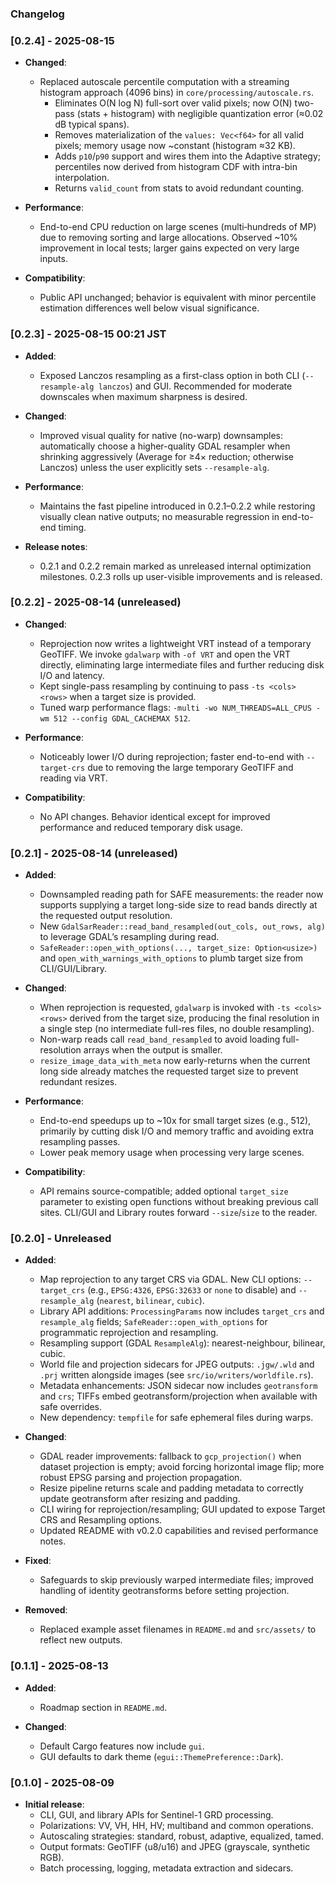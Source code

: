 ### Changelog
### [0.2.4] - 2025-08-15

- **Changed**:
  - Replaced autoscale percentile computation with a streaming histogram approach (4096 bins) in `core/processing/autoscale.rs`.
    - Eliminates O(N log N) full-sort over valid pixels; now O(N) two-pass (stats + histogram) with negligible quantization error (≈0.02 dB typical spans).
    - Removes materialization of the `values: Vec<f64>` for all valid pixels; memory usage now ~constant (histogram ≈32 KB).
    - Adds `p10`/`p90` support and wires them into the Adaptive strategy; percentiles now derived from histogram CDF with intra-bin interpolation.
    - Returns `valid_count` from stats to avoid redundant counting.

- **Performance**:
  - End-to-end CPU reduction on large scenes (multi‑hundreds of MP) due to removing sorting and large allocations. Observed ~10% improvement in local tests; larger gains expected on very large inputs.

- **Compatibility**:
  - Public API unchanged; behavior is equivalent with minor percentile estimation differences well below visual significance.

### [0.2.3] - 2025-08-15 00:21 JST

- **Added**:
  - Exposed Lanczos resampling as a first-class option in both CLI (`--resample-alg lanczos`) and GUI. Recommended for moderate downscales when maximum sharpness is desired.

- **Changed**:
  - Improved visual quality for native (no-warp) downsamples: automatically choose a higher-quality GDAL resampler when shrinking aggressively (Average for ≥4× reduction; otherwise Lanczos) unless the user explicitly sets `--resample-alg`.

- **Performance**:
  - Maintains the fast pipeline introduced in 0.2.1–0.2.2 while restoring visually clean native outputs; no measurable regression in end-to-end timing.

- **Release notes**:
  - 0.2.1 and 0.2.2 remain marked as unreleased internal optimization milestones. 0.2.3 rolls up user-visible improvements and is released.

### [0.2.2] - 2025-08-14 (unreleased)

- **Changed**:
  - Reprojection now writes a lightweight VRT instead of a temporary GeoTIFF. We invoke `gdalwarp` with `-of VRT` and open the VRT directly, eliminating large intermediate files and further reducing disk I/O and latency.
  - Kept single-pass resampling by continuing to pass `-ts <cols> <rows>` when a target size is provided.
  - Tuned warp performance flags: `-multi -wo NUM_THREADS=ALL_CPUS -wm 512 --config GDAL_CACHEMAX 512`.

- **Performance**:
  - Noticeably lower I/O during reprojection; faster end-to-end with `--target-crs` due to removing the large temporary GeoTIFF and reading via VRT.

- **Compatibility**:
  - No API changes. Behavior identical except for improved performance and reduced temporary disk usage.

### [0.2.1] - 2025-08-14 (unreleased)

- **Added**:
  - Downsampled reading path for SAFE measurements: the reader now supports supplying a target long-side size to read bands directly at the requested output resolution.
  - New `GdalSarReader::read_band_resampled(out_cols, out_rows, alg)` to leverage GDAL’s resampling during read.
  - `SafeReader::open_with_options(..., target_size: Option<usize>)` and `open_with_warnings_with_options` to plumb target size from CLI/GUI/Library.

- **Changed**:
  - When reprojection is requested, `gdalwarp` is invoked with `-ts <cols> <rows>` derived from the target size, producing the final resolution in a single step (no intermediate full-res files, no double resampling).
  - Non-warp reads call `read_band_resampled` to avoid loading full-resolution arrays when the output is smaller.
  - `resize_image_data_with_meta` now early-returns when the current long side already matches the requested target size to prevent redundant resizes.

- **Performance**:
  - End-to-end speedups up to ~10x for small target sizes (e.g., 512), primarily by cutting disk I/O and memory traffic and avoiding extra resampling passes.
  - Lower peak memory usage when processing very large scenes.

- **Compatibility**:
  - API remains source-compatible; added optional `target_size` parameter to existing open functions without breaking previous call sites. CLI/GUI and Library routes forward `--size`/`size` to the reader.

### [0.2.0] - Unreleased

- **Added**:
  - Map reprojection to any target CRS via GDAL. New CLI options: `--target_crs` (e.g., `EPSG:4326`, `EPSG:32633` or `none` to disable) and `--resample_alg` (`nearest`, `bilinear`, `cubic`).
  - Library API additions: `ProcessingParams` now includes `target_crs` and `resample_alg` fields; `SafeReader::open_with_options` for programmatic reprojection and resampling.
  - Resampling support (GDAL `ResampleAlg`): nearest-neighbour, bilinear, cubic.
  - World file and projection sidecars for JPEG outputs: `.jgw/.wld` and `.prj` written alongside images (see `src/io/writers/worldfile.rs`).
  - Metadata enhancements: JSON sidecar now includes `geotransform` and `crs`; TIFFs embed geotransform/projection when available with safe overrides.
  - New dependency: `tempfile` for safe ephemeral files during warps.

- **Changed**:
  - GDAL reader improvements: fallback to `gcp_projection()` when dataset projection is empty; avoid forcing horizontal image flip; more robust EPSG parsing and projection propagation.
  - Resize pipeline returns scale and padding metadata to correctly update geotransform after resizing and padding.
  - CLI wiring for reprojection/resampling; GUI updated to expose Target CRS and Resampling options.
  - Updated README with v0.2.0 capabilities and revised performance notes.

- **Fixed**:
  - Safeguards to skip previously warped intermediate files; improved handling of identity geotransforms before setting projection.

- **Removed**:
  - Replaced example asset filenames in `README.md` and `src/assets/` to reflect new outputs.

### [0.1.1] - 2025-08-13

- **Added**:
  - Roadmap section in `README.md`.

- **Changed**:
  - Default Cargo features now include `gui`.
  - GUI defaults to dark theme (`egui::ThemePreference::Dark`).

### [0.1.0] - 2025-08-09

- **Initial release**:
  - CLI, GUI, and library APIs for Sentinel-1 GRD processing.
  - Polarizations: VV, VH, HH, HV; multiband and common operations.
  - Autoscaling strategies: standard, robust, adaptive, equalized, tamed.
  - Output formats: GeoTIFF (u8/u16) and JPEG (grayscale, synthetic RGB).
  - Batch processing, logging, metadata extraction and sidecars.


